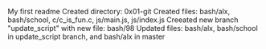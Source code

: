 My first readme
Created directory: 0x01-git
Created files: bash/alx, bash/school, c/c_is_fun.c, js/main.js, js/index.js
Creeated new branch "update_script" with new file: bash/98
Updated files: bash/alx, bash/school in update_script branch, and bash/alx in master
